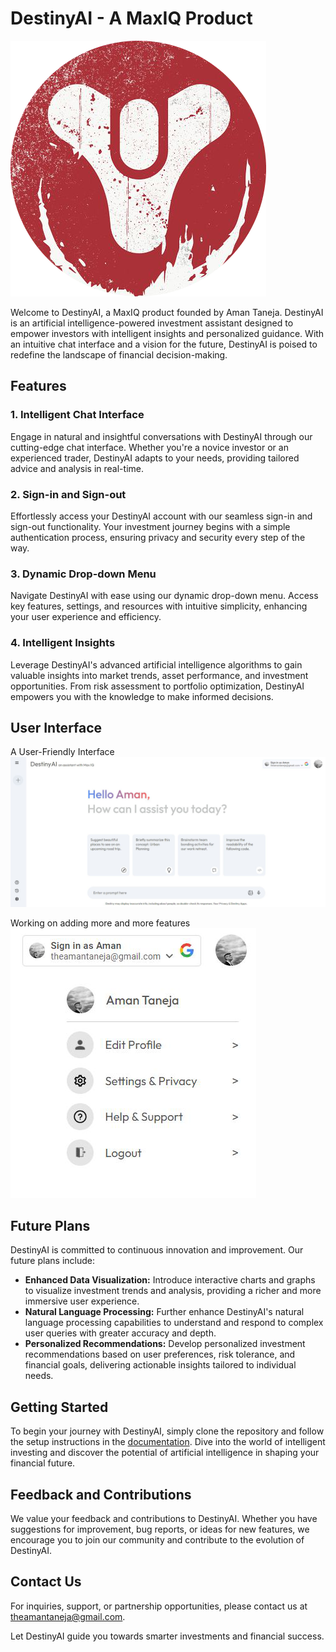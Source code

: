 # DestinyAI - A MaxIQ Product

![DestinyAI Logo](./src/assets/destinyai_logo.png)

Welcome to DestinyAI, a MaxIQ product founded by Aman Taneja. DestinyAI is an artificial intelligence-powered investment assistant designed to empower investors with intelligent insights and personalized guidance. With an intuitive chat interface and a vision for the future, DestinyAI is poised to redefine the landscape of financial decision-making.

## Features

### 1. Intelligent Chat Interface
Engage in natural and insightful conversations with DestinyAI through our cutting-edge chat interface. Whether you're a novice investor or an experienced trader, DestinyAI adapts to your needs, providing tailored advice and analysis in real-time.

### 2. Sign-in and Sign-out
Effortlessly access your DestinyAI account with our seamless sign-in and sign-out functionality. Your investment journey begins with a simple authentication process, ensuring privacy and security every step of the way.

### 3. Dynamic Drop-down Menu
Navigate DestinyAI with ease using our dynamic drop-down menu. Access key features, settings, and resources with intuitive simplicity, enhancing your user experience and efficiency.

### 4. Intelligent Insights
Leverage DestinyAI's advanced artificial intelligence algorithms to gain valuable insights into market trends, asset performance, and investment opportunities. From risk assessment to portfolio optimization, DestinyAI empowers you with the knowledge to make informed decisions.

## User Interface

A User-Friendly Interface  
![UI Image 1](./src/assets/ui_image_1.png)

Working on adding more and more features  
![UI Image 2](./src/assets/ui_image_2.png)

## Future Plans

DestinyAI is committed to continuous innovation and improvement. Our future plans include:

- **Enhanced Data Visualization:** Introduce interactive charts and graphs to visualize investment trends and analysis, providing a richer and more immersive user experience.
- **Natural Language Processing:** Further enhance DestinyAI's natural language processing capabilities to understand and respond to complex user queries with greater accuracy and depth.
- **Personalized Recommendations:** Develop personalized investment recommendations based on user preferences, risk tolerance, and financial goals, delivering actionable insights tailored to individual needs.

## Getting Started

To begin your journey with DestinyAI, simply clone the repository and follow the setup instructions in the [documentation](docs/README.md). Dive into the world of intelligent investing and discover the potential of artificial intelligence in shaping your financial future.

## Feedback and Contributions

We value your feedback and contributions to DestinyAI. Whether you have suggestions for improvement, bug reports, or ideas for new features, we encourage you to join our community and contribute to the evolution of DestinyAI.

## Contact Us

For inquiries, support, or partnership opportunities, please contact us at [theamantaneja@gmail.com](mailto:theamantaneja@gmail.com).

Let DestinyAI guide you towards smarter investments and financial success.

